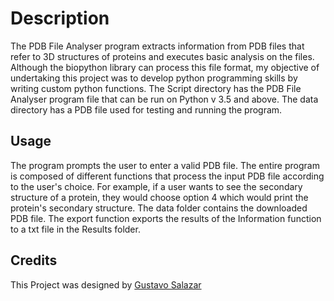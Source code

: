 # Description
 
The PDB File Analyser program extracts information from PDB files that refer to 3D structures of proteins and executes basic analysis on the files. Although the biopython library can process this file format, my objective of undertaking this project was to develop python programming skills by writing custom python functions. The Script directory has the PDB File Analyser program file that can be run on Python v 3.5 and above. The data directory has a PDB file used for testing and running the program. 

## Usage
The program prompts the user to enter a valid PDB file. The entire program is composed of different functions that process the input PDB file according to the user's choice. For example, if a user wants to see the secondary structure of a protein, they would choose option 4 which would print the protein's secondary structure.
The data folder contains the downloaded PDB file. The export function exports the results of the Information function to a txt file in the Results folder. 

## Credits
This Project was designed by [Gustavo Salazar]()



